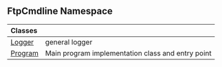 ## FtpCmdline Namespace

| Classes | |
| :--- | :--- |
| [Logger](Logger.md 'FtpCmdline.Logger') | general logger |
| [Program](Program.md 'FtpCmdline.Program') | Main program implementation class and entry point |
